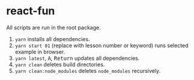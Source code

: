 # react-fun

All scripts are run in the root package.

1. `yarn` installs all dependencies.
2. `yarn start 01` (replace with lesson number or keyword) runs selected example in browser.
3. `yarn latest`, <kbd>A</kbd>, <kbd>Return</kbd> updates all dependencies.
4. `yarn clean` deletes build directories.
5. `yarn clean:node_modules` deletes `node_modules` recursively.
